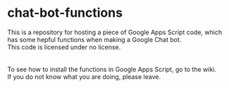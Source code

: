 # chat-bot-functions
This is a repository for hosting a piece of Google Apps Script code, which has some hepful functions when making a Google Chat bot.  
This code is licensed under no license.  
  \
  \
To see how to install the functions in Google Apps Script, go to the wiki.  
If you do not know what you are doing, please leave.
